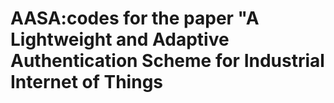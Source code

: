 # AASA:codes for the paper "A Lightweight and Adaptive Authentication Scheme for Industrial Internet of Things 
